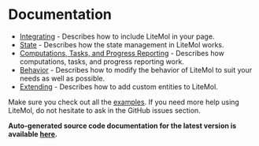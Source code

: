 Documentation
=============

- [Integrating](integrating.md) - Describes how to include LiteMol in your page.
- [State](state.md) - Describes how the state management in LiteMol works.
- [Computations, Tasks, and Progress Reporting](tasks.md) - Describes how computations, tasks, and progress reporting work.
- [Behavior](behavior.md) - Describes how to modify the behavior of LiteMol to suit your needs as well as possible.
- [Extending](extending.md) - Describes how to add custom entities to LiteMol.

Make sure you check out all the [examples](../examples). If you need more help using LiteMol, do not hesitate to ask in the GitHub issues section.  

**Auto-generated source code documentation for the latest version is available [here](https://webchemdev.ncbr.muni.cz/LiteMol/SourceDocs/).**